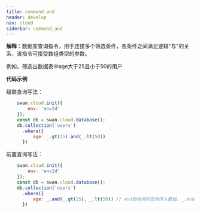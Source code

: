 ```yaml
---
title: command.and
header: develop
nav: cloud
siderbar: command_and
---
```

 


**解释**：数据库查询指令，用于连接多个筛选条件，各条件之间满足逻辑"与"的关系，该指令可接受数组类型的参数。

例如，筛选出数据表中age大于25且小于50的用户

**代码示例**

级联查询写法：

```js
    swan.cloud.init({
        env: 'envId'
    });
    const db = swan.cloud.database();
    db.collection('users')
      .where({
          age: _.gt(25).and(_.lt(50))
      })
```

前置查询写法：

```js
    swan.cloud.init({
        env: 'envId'
    });
    const db = swan.cloud.database();
    db.collection('users')
      .where({
          age: _.and(_.gt(25), _.lt(50)) // and指令同时支持传入数组，_.and([_.gt(25), _.lt(50)])
      })
```

